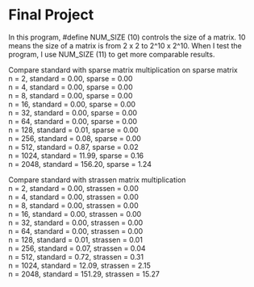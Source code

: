 # Final Project
In this program, #define NUM_SIZE (10) controls the size of a matrix. 10 means the size of a matrix is from 2 x 2 to 2^10 x 2^10. When I test the program, I use NUM_SIZE (11) to get more comparable results.<br />

Compare standard with sparse matrix multiplication on sparse matrix<br />
n =    2, standard = 0.00, sparse = 0.00<br />
n =    4, standard = 0.00, sparse = 0.00<br />
n =    8, standard = 0.00, sparse = 0.00<br />
n =   16, standard = 0.00, sparse = 0.00<br />
n =   32, standard = 0.00, sparse = 0.00<br />
n =   64, standard = 0.00, sparse = 0.00<br />
n =  128, standard = 0.01, sparse = 0.00<br />
n =  256, standard = 0.08, sparse = 0.00<br />
n =  512, standard = 0.87, sparse = 0.02<br />
n = 1024, standard = 11.99, sparse = 0.16<br />
n = 2048, standard = 156.20, sparse = 1.24<br />

Compare standard with strassen matrix multiplication<br />
n =    2, standard = 0.00, strassen = 0.00<br />
n =    4, standard = 0.00, strassen = 0.00<br />
n =    8, standard = 0.00, strassen = 0.00<br />
n =   16, standard = 0.00, strassen = 0.00<br />
n =   32, standard = 0.00, strassen = 0.00<br />
n =   64, standard = 0.00, strassen = 0.00<br />
n =  128, standard = 0.01, strassen = 0.01<br />
n =  256, standard = 0.07, strassen = 0.04<br />
n =  512, standard = 0.72, strassen = 0.31<br />
n = 1024, standard = 12.09, strassen = 2.15<br />
n = 2048, standard = 151.29, strassen = 15.27<br />




